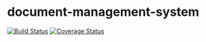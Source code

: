 # document-management-system

[![Build Status](https://travis-ci.org/andela-skieha/document-management-system.svg?branch=master)](https://travis-ci.org/andela-skieha/document-management-system)
[![Coverage Status](https://coveralls.io/repos/github/andela-skieha/document-management-system/badge.svg?branch=develop)](https://coveralls.io/github/andela-skieha/document-management-system?branch=develop)
